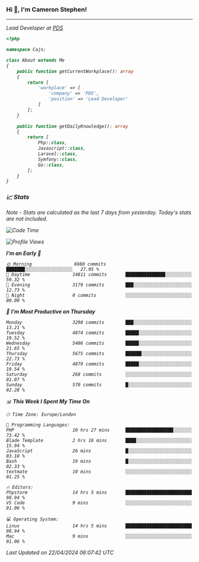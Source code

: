 ### Hi 👋, I'm Cameron Stephen!
<hr>
<p><em>Lead Developer at <a href="https://prindatasolutions.co.uk">PDS</a></p>


```php
<?php

namespace Cajs;

class About extends Me
{
    public function getCurrentWorkplace(): array
    {
        return [
            'workplace' => [
                'company' => 'PDS',
                'position' => 'Lead Developer'
            ]
        ];
    }

    public function getDailyKnowledge(): array
    {
        return [
            Php::class,
            Javascript::class,
            Laravel::class,
            Symfony::class,
            Go::class,
        ];
    }
}
```

### 📈 Stats
<p><em>Note - Stats are calculated as the last 7 days from yesterday. Today's stats are not included.</em></p>


<!--START_SECTION:waka-->
![Code Time](http://img.shields.io/badge/Code%20Time-3%2C773%20hrs%2014%20mins-blue)

![Profile Views](http://img.shields.io/badge/Profile%20Views-0-blue)

**I'm an Early 🐤** 

```text
🌞 Morning                6980 commits        ███████░░░░░░░░░░░░░░░░░░   27.95 % 
🌆 Daytime                14811 commits       ███████████████░░░░░░░░░░   59.32 % 
🌃 Evening                3179 commits        ███░░░░░░░░░░░░░░░░░░░░░░   12.73 % 
🌙 Night                  0 commits           ░░░░░░░░░░░░░░░░░░░░░░░░░   00.00 % 
```
📅 **I'm Most Productive on Thursday** 

```text
Monday                   3298 commits        ███░░░░░░░░░░░░░░░░░░░░░░   13.21 % 
Tuesday                  4874 commits        █████░░░░░░░░░░░░░░░░░░░░   19.52 % 
Wednesday                5406 commits        █████░░░░░░░░░░░░░░░░░░░░   21.65 % 
Thursday                 5675 commits        ██████░░░░░░░░░░░░░░░░░░░   22.73 % 
Friday                   4879 commits        █████░░░░░░░░░░░░░░░░░░░░   19.54 % 
Saturday                 268 commits         ░░░░░░░░░░░░░░░░░░░░░░░░░   01.07 % 
Sunday                   570 commits         █░░░░░░░░░░░░░░░░░░░░░░░░   02.28 % 
```


📊 **This Week I Spent My Time On** 

```text
🕑︎ Time Zone: Europe/London

💬 Programming Languages: 
PHP                      10 hrs 27 mins      ██████████████████░░░░░░░   73.42 % 
Blade Template           2 hrs 16 mins       ████░░░░░░░░░░░░░░░░░░░░░   15.94 % 
JavaScript               26 mins             █░░░░░░░░░░░░░░░░░░░░░░░░   03.10 % 
Bash                     19 mins             █░░░░░░░░░░░░░░░░░░░░░░░░   02.33 % 
textmate                 10 mins             ░░░░░░░░░░░░░░░░░░░░░░░░░   01.25 % 

🔥 Editors: 
Phpstorm                 14 hrs 5 mins       █████████████████████████   98.94 % 
VS Code                  9 mins              ░░░░░░░░░░░░░░░░░░░░░░░░░   01.06 % 

💻 Operating System: 
Linux                    14 hrs 5 mins       █████████████████████████   98.94 % 
Mac                      9 mins              ░░░░░░░░░░░░░░░░░░░░░░░░░   01.06 % 
```


 Last Updated on 22/04/2024 06:07:42 UTC
<!--END_SECTION:waka-->
